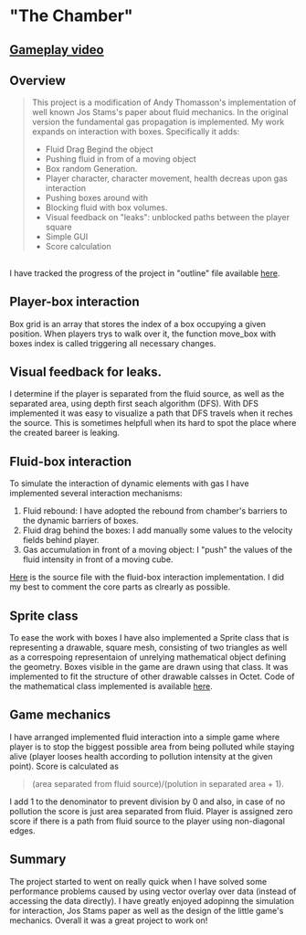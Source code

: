 # "The Chamber"

## [Gameplay video](https://www.youtube.com/watch?v=3NrM0mTncqI)

 ## Overview
 
> This project is a modification of Andy Thomasson's implementation of well known Jos Stams's paper about fluid mechanics.
> In the original version the fundamental gas propagation is implemented. My work expands on interaction with boxes.
> Specifically it adds:
> * Fluid Drag Begind the object
> * Pushing fluid in from of a moving object
> * Box random Generation.
> * Player character, character movement, health decreas upon gas interaction
> * Pushing boxes around with 
> * Blocking fluid with box volumes.
> * Visual feedback on "leaks": unblocked paths between the player square
> * Simple GUI
> * Score calculation

## 
I have tracked the progress of the project in "outline" file available [here](https://github.com/witold-gawlowski/octet/blob/Intro_to_game_programming_1/octet/src/projects/my_chamber/Concept/Outline.txt).

## Player-box interaction
Box grid is an array that stores the index of a box occupying a given position. When players trys to walk over it, the function move_box with boxes index is called triggering 
all necessary changes. 

## Visual feedback for leaks.
I determine if the player is separated from the fluid source, as well as the separated area, using depth first seach algorithm (DFS). With DFS implemented it was easy to visualize
a path that DFS travels when it reches the source. This is sometimes helpfull when its hard to spot the place where the created bareer is leaking. 

## Fluid-box interaction
To simulate the interaction of dynamic elements with gas I have implemented several interaction mechanisms:
1. Fluid rebound: I have adopted the rebound from chamber's barriers to the dynamic barriers of boxes.
2. Fluid drag behind the boxes: I add manually some values to the velocity fields behind player.
3. Gas accumulation in front of a moving object: I "push" the values of the fluid intensity in front of a moving cube.

[Here](https://github.com/witold-gawlowski/octet/blob/Intro_to_game_programming_1/octet/src/projects/my_chamber/my_chamber.h) is the source file with the fluid-box interaction implementation. I did my best to comment the core parts as clrearly as possible. 

## Sprite class
To ease the work with boxes I have also implemented a Sprite class that is representing a drawable, square mesh, consisting of two triangles as well as a correspoing representaion of unrelying mathematical object defining the geometry. Boxes visible in the game are drawn using that class. It was implemented to fit the structure of other drawable calsses in Octet. Code of the mathematical class implemented is available [here](https://github.com/witold-gawlowski/octet/blob/Intro_to_game_programming_1/octet/src/projects/my_chamber/quad.h). 



## Game mechanics

I have arranged implemented fluid interaction into a simple game where player is to stop the biggest possible area from being polluted while staying alive
(player looses health according to pollution intensity at the given point). Score is calculated as

> (area separated from fluid source)/(polution in separated area + 1).

I add 1 to the denominator to prevent division by 0 and also, in case of no pollution the score is just area separated from fluid.
Player is assigned zero score if there is a path from fluid source to the player using non-diagonal edges.

## Summary
The project started to went on really quick when I have solved some performance problems caused by using vector overlay over data (instead of accessing the data directly).
I have greatly enjoyed adopinng the simulation for interaction, Jos Stams paper as well as the design of the little game's mechanics. Overall it was a great project to work on!

